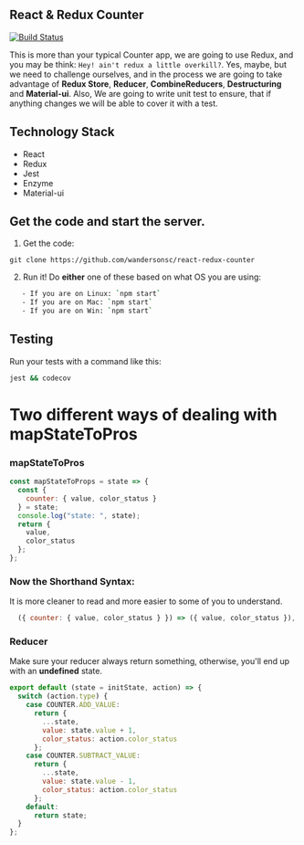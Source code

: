 ## React & Redux Counter

[![Build Status](https://travis-ci.org/wandersonsc/react-redux-counter.svg?branch=master)](https://travis-ci.org/wandersonsc/react-redux-counter)

This is more than your typical Counter app, we are going to use Redux, and you may be think: `Hey! ain't redux a little overkill?`. Yes, maybe, but we need to challenge ourselves, and in the process we are going to take advantage of **Redux Store**, **Reducer**, **CombineReducers**, **Destructuring** and **Material-ui**.
Also, We are going to write unit test to ensure, that if anything changes we will be able to cover it with a test.

## Technology Stack

- React
- Redux
- Jest
- Enzyme
- Material-ui

## Get the code and start the server.

1. Get the code:

```
git clone https://github.com/wandersonsc/react-redux-counter
```

2. Run it! Do **either** one of these based on what OS you are using:

```sh
   - If you are on Linux: `npm start`
   - If you are on Mac: `npm start`
   - If you are on Win: `npm start`
```

## Testing

Run your tests with a command like this:

```sh
jest && codecov
```

# Two different ways of dealing with mapStateToPros

### mapStateToPros

```js
const mapStateToProps = state => {
  const {
    counter: { value, color_status }
  } = state;
  console.log("state: ", state);
  return {
    value,
    color_status
  };
};
```

### Now the Shorthand Syntax:

It is more cleaner to read and more easier to some of you to understand.

```js
  ({ counter: { value, color_status } }) => ({ value, color_status }),
```

### Reducer

Make sure your reducer always return something, otherwise, you'll end up with an **undefined** state.

```js
export default (state = initState, action) => {
  switch (action.type) {
    case COUNTER.ADD_VALUE:
      return {
        ...state,
        value: state.value + 1,
        color_status: action.color_status
      };
    case COUNTER.SUBTRACT_VALUE:
      return {
        ...state,
        value: state.value - 1,
        color_status: action.color_status
      };
    default:
      return state;
  }
};
```
